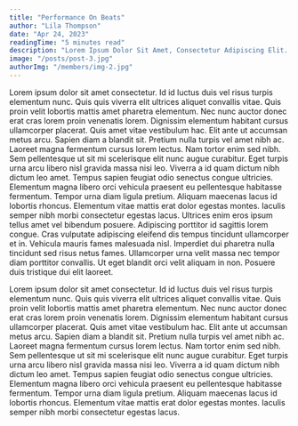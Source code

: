 ```yaml
---
title: "Performance On Beats"
author: "Lila Thompson"
date: "Apr 24, 2023"
readingTime: "5 minutes read"
description: "Lorem Ipsum Dolor Sit Amet, Consectetur Adipiscing Elit. Praesent A Nisi Nec Lectus Interdum Porttitor."
image: "/posts/post-3.jpg"
authorImg: "/members/img-2.jpg"
---
```


Lorem ipsum dolor sit amet consectetur. Id id luctus duis vel risus turpis elementum nunc. Quis quis viverra elit ultrices aliquet convallis vitae. Quis proin velit lobortis mattis amet pharetra elementum. Nec nunc auctor donec erat cras lorem proin venenatis lorem. Dignissim elementum habitant cursus ullamcorper placerat. Quis amet vitae vestibulum hac.
Elit ante ut accumsan metus arcu. Sapien diam a blandit sit. Pretium nulla turpis vel amet nibh ac. Laoreet magna fermentum cursus lorem lectus. Nam tortor enim sed nibh. Sem pellentesque ut sit mi scelerisque elit nunc augue curabitur. Eget turpis urna arcu libero nisl gravida massa nisi leo. Viverra a id quam dictum nibh dictum leo amet. Tempus sapien feugiat odio senectus congue ultricies. Elementum magna libero orci vehicula praesent eu pellentesque habitasse fermentum. Tempor urna diam ligula pretium. Aliquam maecenas lacus id lobortis rhoncus. Elementum vitae mattis erat dolor egestas montes. Iaculis semper nibh morbi consectetur egestas lacus.
Ultrices enim eros ipsum tellus amet vel bibendum posuere. Adipiscing porttitor id sagittis lorem congue. Cras vulputate adipiscing eleifend dis tempus tincidunt ullamcorper et in. Vehicula mauris fames malesuada nisl. Imperdiet dui pharetra nulla tincidunt sed risus netus fames. Ullamcorper urna velit massa nec tempor diam porttitor convallis. Ut eget blandit orci velit aliquam in non. Posuere duis tristique dui elit laoreet. 


Lorem ipsum dolor sit amet consectetur. Id id luctus duis vel risus turpis elementum nunc. Quis quis viverra elit ultrices aliquet convallis vitae. Quis proin velit lobortis mattis amet pharetra elementum. Nec nunc auctor donec erat cras lorem proin venenatis lorem. Dignissim elementum habitant cursus ullamcorper placerat. Quis amet vitae vestibulum hac.
Elit ante ut accumsan metus arcu. Sapien diam a blandit sit. Pretium nulla turpis vel amet nibh ac. Laoreet magna fermentum cursus lorem lectus. Nam tortor enim sed nibh. Sem pellentesque ut sit mi scelerisque elit nunc augue curabitur. Eget turpis urna arcu libero nisl gravida massa nisi leo. Viverra a id quam dictum nibh dictum leo amet. Tempus sapien feugiat odio senectus congue ultricies. Elementum magna libero orci vehicula praesent eu pellentesque habitasse fermentum. Tempor urna diam ligula pretium. Aliquam maecenas lacus id lobortis rhoncus. Elementum vitae mattis erat dolor egestas montes. Iaculis semper nibh morbi consectetur egestas lacus.